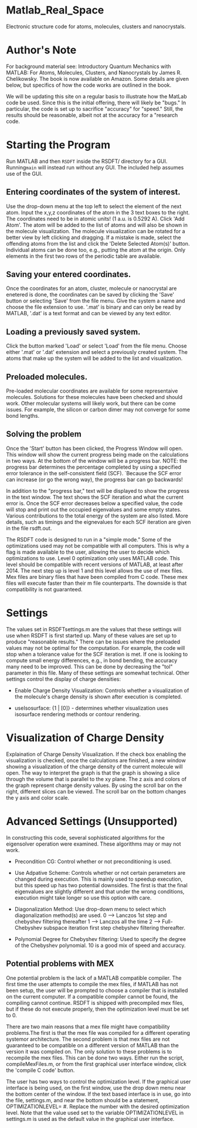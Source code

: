 # Matlab_Real_Space
Electronic structure code for atoms, molecules, clusters and nanocrystals.  

# Author's Note
For background material see:  Introductory Quantum Mechanics with MATLAB: For Atoms, Molecules, Clusters, and Nanocrystals by James R. Chelikowsky.  The book is now available on Amazon.  Some details are given below, but specifics of how the code works are outlined in the book.   

We will be updating this site on a regular basis to illustrate how the MatLab code be used.   Since this is the initial offering, there will likely be "bugs."  In particular, the code is set up to sacrifice "accuracy" for "speed."  Still, the results should be reasonable, albeit not at the accuracy for a "research code.  

# Starting the Program

Run MATLAB and then `RSDFT` inside the RSDFT/ directory for a GUI. Running`main` will instead run without any GUI. The included help assumes use of the GUI.

## Entering coordinates of the system of interest.

Use the drop-down menu at the top left to select the element of the next atom.  Input the x,y,z coordinates of the atom in the 3 text boxes to the right.  The coordinates need to be in atomic units!  (1 a.u. is 0.5292 A).   Click 'Add Atom'.  The atom will be
added to the list of atoms and will also be shown in the molecule visualization.  The molecule visualization can be rotated for a better view by left clicking and dragging. If a mistake is made, select the offending atoms from the list and click the 'Delete Selected Atom(s)' button.  Individual atoms can be done too, e.g., putting the atom at the origin.  Only elements in the first two rows of the periodic table are available. 

## Saving your entered coordinates. 
Once the coordinates for an atom, cluster, molecule or nanocrystal are enetered is done, the coordinates can be saved by clicking the
'Save' button or selecting 'Save' from the file menu.   Give the system a name and choose the file extension to use.  '.mat' is binary and can only be read by MATLAB, '.dat' is a text format and can be viewed by any text editor.

## Loading a previously saved system. 

Click the button marked 'Load' or select 'Load' from the file menu.  Choose either '.mat' or '.dat' extension and select a previously created system. The atoms that make up the system will be added to the list and visualization. 

## Preloaded molecules.   

Pre-loaded molecular coordinates are available for some representaive molecules.  Solutions for these molecules have been checked and should work.  Other molecular systems will likely work, but there can be come issues.  For example, the silicon or carbon dimer may not converge for some bond lengths.   


## Solving the problem

Once the 'Start' button has been clicked, the Progress Window will open.  This window will show the current progress being made on the
calculations in two ways.  At the bottom of the  window will be a progress bar.  NOTE: the progress bar determines the percentage completed by using a specified error tolerance in the self-consistent field (SCF).  `Because the SCF error can increase (or go the wrong way), the progress bar can go backwards!

In addition to the "progress bar," text will be displayed to show the progress in the text window.  The text shows the SCF iteration and what the current error is.   Once the SCF error decreases below a specified value, the code will stop and print out the occupied eigenvalues and some empty states.  Various contributions to the total energy of the system are also listed.  More details, such as timings and the eignevalues for each SCF iteration are given in the file rsdft.out.  


The RSDFT code is designed to run in a "simple mode."  Some of the optimizations used may not be compatible with all 
computers.  This is why  a flag is made available to the user, allowing the user to decide which optimizations to use.  Level 0 
optimization only uses MATLAB code.  This level should  be compatible with recent versions of MATLAB, at least after 2014.  The next step up is level 1 and this level allows the use of mex files.  Mex files are binary files that have been compiled from C code.  These mex files will  execute faster than their m file counterparts.  The downside is that compatibility is not guaranteed.

# Settings

The values set in RSDFTsettings.m are the values that these settings will use when RSDFT is first started up.  Many of these values are set up to produce "reasonable results."  There can be issues where the preloaded values may not be optimal for the computation. For example, the code will stop when a tolerance value for the SCF iteration is met.  If one is looking to compute small energy differences, e.g., in bond bending, the accuracy many need to be improved.  This can be done by decreasing the "tol" parameter in this file.   Many of these settings are somewhat technical.  Other settings control the display of charge densities:

* Enable Charge Density Visualization: Controls whether a visualization of the molecule's charge density is shown after execution is completed.

* useIsosurface: {1 | [0]} - determines whether visualization uses isosurface rendering methods or contour rendering.

# Visualization of Charge Density
Explaination of Charge Density Visualization.  If the check box enabling the visualization is checked, once the calculations are finished, a new window showing a visualization of the charge density of the current molecule will open.  The way to interpret
the graph is that the graph is showing a slice through the volume that is parallel to the xy plane. The z axis and colors 
of the graph represent charge density values.  By using the  scroll bar on the right, different slices can be viewed. The scroll bar on the bottom changes the y axis and color scale.

# Advanced Settings (Unsupported)
In constructing this code, several sophisticated algorithms for the eigensolver operation were examined.  These algorithms may or may not work. 

* Precondition CG: Control whether or not preconditioning is used.

* Use Adpative Scheme: Controls whether or not certain perameters are changed during execution.  This is mainly used to speedup
execution, but this speed up has two potential downsides.  The first is that the final eigenvalues are slightly different and that under the wrong conditions, execution might take longer so use this option with care.

* Diagonalization Method: Use drop-down menu to select which diagonalization method(s) are used.
0 --> Lanczos 1st step and chebyshev filtering thereafter
1 --> Lanczos all the time
2 --> Full-Chebyshev subspace iteration first step
      chebyshev filtering thereafter.

* Polynomial Degree for Chebyshev filtering: Used to specify the degree of the Chebyshev polynomial.  10 is a good mix of speed and
accuracy.

## Potential problems with MEX
One potential problem is the lack of a MATLAB compatible compiler.  The first time the user attempts to compile the mex files, if MATLAB has not been setup, the user will be prompted to choose a compiler that is installed on the current computer.  If a compatible 
compiler cannot be found, the compiling cannot continue. RSDFT is shipped with precompiled mex files, but if these do not execute properly, then the optimization level must be set to 0.

There are two main reasons that a mex file might have compatibility problems.The first is that the mex file
was compiled for a different operating systemor architecture. The second problem is that mex files are not guaranteed to
be compatible on a different version of MATLAB than the  version it was compiled on.  The only solution to these problems is to recompile the mex files.  This can be done two ways.  Either run the script, compileMexFiles.m, or from the first graphical user interface window, click  the 'compile C code' button. 

The user has two ways to control the optimization level. If the graphical user interface is being used, on the 
first window, use the drop down menu near the bottom center of the window.  If the text based interface is in use, go
into the file, settings.m, and near the bottom should be a statement, OPTIMIZATIONLEVEL= #.  Replace the number with the desired optimization level.  Note that the value used set to the variable OPTIMIZATIONLEVEL in settings.m is used as the default value in the graphical user interface.


